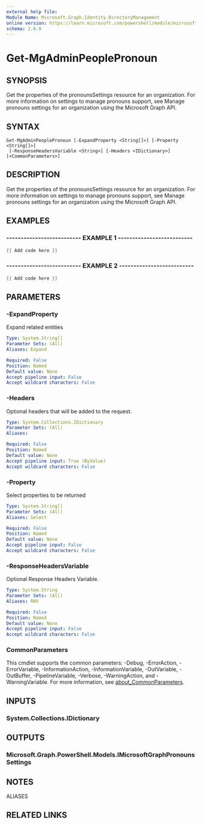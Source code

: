 ```yaml
---
external help file:
Module Name: Microsoft.Graph.Identity.DirectoryManagement
online version: https://learn.microsoft.com/powershell/module/microsoft.graph.identity.directorymanagement/get-mgadminpeoplepronoun
schema: 2.0.0
---
```


# Get-MgAdminPeoplePronoun

## SYNOPSIS
Get the properties of the pronounsSettings resource for an organization.
For more information on settings to manage pronouns support, see Manage pronouns settings for an organization using the Microsoft Graph API.

## SYNTAX

```
Get-MgAdminPeoplePronoun [-ExpandProperty <String[]>] [-Property <String[]>]
 [-ResponseHeadersVariable <String>] [-Headers <IDictionary>] [<CommonParameters>]
```

## DESCRIPTION
Get the properties of the pronounsSettings resource for an organization.
For more information on settings to manage pronouns support, see Manage pronouns settings for an organization using the Microsoft Graph API.

## EXAMPLES

### -------------------------- EXAMPLE 1 --------------------------
```powershell
{{ Add code here }}
```



### -------------------------- EXAMPLE 2 --------------------------
```powershell
{{ Add code here }}
```



## PARAMETERS

### -ExpandProperty
Expand related entities

```yaml
Type: System.String[]
Parameter Sets: (All)
Aliases: Expand

Required: False
Position: Named
Default value: None
Accept pipeline input: False
Accept wildcard characters: False
```

### -Headers
Optional headers that will be added to the request.

```yaml
Type: System.Collections.IDictionary
Parameter Sets: (All)
Aliases:

Required: False
Position: Named
Default value: None
Accept pipeline input: True (ByValue)
Accept wildcard characters: False
```

### -Property
Select properties to be returned

```yaml
Type: System.String[]
Parameter Sets: (All)
Aliases: Select

Required: False
Position: Named
Default value: None
Accept pipeline input: False
Accept wildcard characters: False
```

### -ResponseHeadersVariable
Optional Response Headers Variable.

```yaml
Type: System.String
Parameter Sets: (All)
Aliases: RHV

Required: False
Position: Named
Default value: None
Accept pipeline input: False
Accept wildcard characters: False
```

### CommonParameters
This cmdlet supports the common parameters: -Debug, -ErrorAction, -ErrorVariable, -InformationAction, -InformationVariable, -OutVariable, -OutBuffer, -PipelineVariable, -Verbose, -WarningAction, and -WarningVariable. For more information, see [about_CommonParameters](http://go.microsoft.com/fwlink/?LinkID=113216).

## INPUTS

### System.Collections.IDictionary

## OUTPUTS

### Microsoft.Graph.PowerShell.Models.IMicrosoftGraphPronounsSettings

## NOTES

ALIASES

## RELATED LINKS





